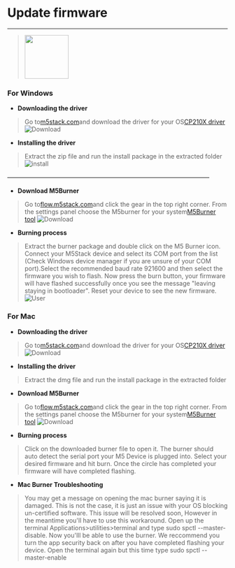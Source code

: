 # Update firmware
_________________________________

><img src="/image/base/windows_logo.png" width="100" height="100" />
### For Windows

* __Downloading the driver__

>Go to[m5stack.com](http://m5stack.com/)and download the driver for your OS[CP210X driver](http://m5stack.com/download/Driver/CP210x_VCP_Windows.zip)
>![Download](/image/base/CP210X_DL.gif )

* __Installing the driver__

> Extract the zip file and run the install package in the extracted folder
>![install](/image/base/CP210X_install.gif )

—————————————————————————————————

* __Download M5Burner__

>Go to[flow.m5stack.com](http://flow.m5stack.com/)and click the gear in the top right corner. From the settings panel choose the M5burner for your system[M5Burner tool](http://flow.m5stack.com/download/M5Burner-flow-only.zip)
>![Download](/image/base/Burner_DL.gif )

* __Burning process__

> Extract the burner package and double click on the M5 Burner icon. Connect your M5Stack device and select its COM port from the list (Check Windows device manager if you are unsure of your COM port).Select the recommended baud rate 921600 and then select the firmware you wish to flash. Now press the burn button, your firmware will have flashed successfully once you see the message "leaving staying in bootloader". Reset your device to see the new firmware.
>![User](/image/base/Burner_user.gif )

### For Mac

* __Downloading the driver__

>Go to[m5stack.com](http://m5stack.com/)and download the driver for your OS[CP210X driver](http://m5stack.com/download/Driver/CP210x_VCP_Windows.zip)
>![Download](/image/base/CP210X_DL.gif )

* __Installing the driver__

> Extract the dmg file and run the install package in the extracted folder

* __Download M5Burner__

>Go to[flow.m5stack.com](http://flow.m5stack.com/)and click the gear in the top right corner. From the settings panel choose the M5burner for your system[M5Burner tool](http://flow.m5stack.com/download/M5Burner_MacOS.zip)
>![Download](/image/base/Burner_DL.gif )

* __Burning process__

>Click on the downloaded burner file to open it. The burner should auto detect the serial port your M5 Device is plugged into. Select your desired firmware and hit burn. Once the circle has completed your firmware will have completed flashing.

* __Mac Burner Troubleshooting__

>You may get a message on opening the mac burner saying it is damaged. This is not the case, it is just an issue with your OS blocking un-certified software. This issue will be resolved soon, However in the meantime you'll have to use this workaround. Open up the terminal Applications>utilities>terminal and type sudo spctl --master-disable. Now you'lll be able to use the burner. We reccommend you turn the app security back on after you have completed flashing your device. Open the terminal again but this time type sudo spctl --master-enable